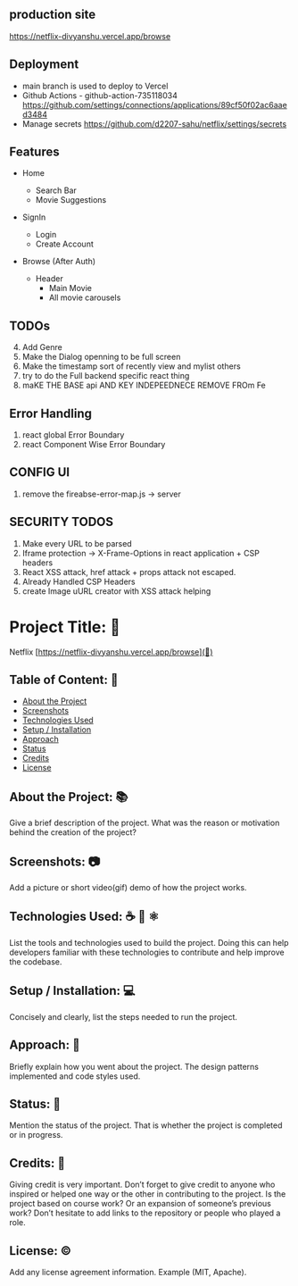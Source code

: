 ## production site
https://netflix-divyanshu.vercel.app/browse

## Deployment
- main branch is used to deploy to Vercel
- Github Actions - github-action-735118034
https://github.com/settings/connections/applications/89cf50f02ac6aaed3484
- Manage secrets
https://github.com/d2207-sahu/netflix/settings/secrets

## Features
- Home 
    - Search Bar
    - Movie Suggestions

- SignIn
    - Login
    - Create Account

- Browse (After Auth)
    - Header
        - Main Movie
        - All movie carousels

## TODOs
4. Add Genre
7. Make the Dialog openning to be full screen
12. Make the timestamp sort of recently view and mylist others
13. try to do the Full backend specific react thing
14. maKE THE BASE api AND KEY INDEPEEDNECE REMOVE FROm Fe
## Error Handling
1. react global Error Boundary
2. react Component Wise Error Boundary

## CONFIG UI
1. remove the fireabse-error-map.js -> server

## SECURITY TODOS
1. Make every URL to be parsed
2. Iframe protection -> X-Frame-Options in react application + CSP headers
2. React XSS attack, href attack + props attack not escaped.
3. Already Handled CSP Headers
4. create Image uURL creator with XSS attack helping
# Project Title: 📛
Netflix
[https://netflix-divyanshu.vercel.app/browse](🔗)

## Table of Content: 📑
- [About the Project](#about-the-project)
- [Screenshots](#screenshots)
- [Technologies Used](#technologies-used)
- [Setup / Installation](#setup--installation)
- [Approach](#approach)
- [Status](#status)
- [Credits](#credits)
- [License](#license)

## About the Project: 📚
Give a brief description of the project. What was the reason or motivation behind the creation of the project?

## Screenshots: 📷
Add a picture or short video(gif) demo of how the project works.

## Technologies Used: ☕️ 🐍 ⚛️
List the tools and technologies used to build the project. Doing this can help developers familiar with these technologies to contribute and help improve the codebase.

## Setup / Installation: 💻
Concisely and clearly, list the steps needed to run the project.

## Approach: 🚶
Briefly explain how you went about the project. The design patterns implemented and code styles used.

## Status: 📶
Mention the status of the project. That is whether the project is completed or in progress.

## Credits: 📝
Giving credit is very important. Don’t forget to give credit to anyone who inspired or helped one way or the other in contributing to the project. Is the project based on course work? Or an expansion of someone’s previous work? Don’t hesitate to add links to the repository or people who played a role.

## License: ©️
Add any license agreement information. Example (MIT, Apache).
